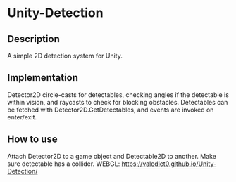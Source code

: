 # Unity-Detection
## Description
A simple 2D detection system for Unity.
## Implementation
Detector2D circle-casts for detectables, checking angles if the detectable is within vision, and raycasts to check for blocking obstacles. Detectables can be fetched with Detector2D.GetDetectables, and events are invoked on enter/exit.
## How to use
Attach Detector2D to a game object and Detectable2D to another. Make sure detectable has a collider.
WEBGL: https://valedict0.github.io/Unity-Detection/
